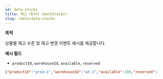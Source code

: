 ```yaml
---
id: data-stocks
title: 재고 데이터 (mockStocks)
slug: /data/data-stocks
---
```


**목적**

상품별 재고 수준 및 재고 변경 이벤트 예시를 제공합니다.

**예시 필드**

- `productId`, `warehouseId`, `available`, `reserved`

```json
{"productId":"prod-1","warehouseId":"wh-1","available":100,"reserved":2}
```

